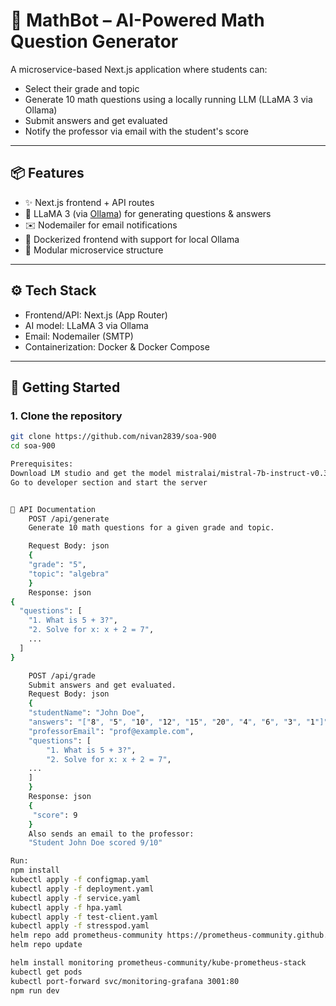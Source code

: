 # 🧮 MathBot – AI-Powered Math Question Generator

A microservice-based Next.js application where students can:
- Select their grade and topic
- Generate 10 math questions using a locally running LLM (LLaMA 3 via Ollama)
- Submit answers and get evaluated
- Notify the professor via email with the student's score

---

## 📦 Features

- ✨ Next.js frontend + API routes
- 🧠 LLaMA 3 (via [Ollama](https://ollama.com)) for generating questions & answers
- ✉️ Nodemailer for email notifications
- 🐳 Dockerized frontend with support for local Ollama
- 📄 Modular microservice structure

---

## ⚙️ Tech Stack

- Frontend/API: Next.js (App Router)
- AI model: LLaMA 3 via Ollama
- Email: Nodemailer (SMTP)
- Containerization: Docker & Docker Compose

---

## 🚀 Getting Started

### 1. Clone the repository

```bash
git clone https://github.com/nivan2839/soa-900
cd soa-900

Prerequisites:
Download LM studio and get the model mistralai/mistral-7b-instruct-v0.3
Go to developer section and start the server


🧪 API Documentation
    POST /api/generate
    Generate 10 math questions for a given grade and topic.

    Request Body: json
    {
    "grade": "5",
    "topic": "algebra"
    }
    Response: json
{
  "questions": [
    "1. What is 5 + 3?",
    "2. Solve for x: x + 2 = 7",
    ...
  ]
}

    POST /api/grade
    Submit answers and get evaluated.
    Request Body: json
    {
    "studentName": "John Doe",
    "answers": "["8", "5", "10", "12", "15", "20", "4", "6", "3", "1"]",
    "professorEmail": "prof@example.com",
    "questions": [
        "1. What is 5 + 3?",
        "2. Solve for x: x + 2 = 7",
    ...
    ]
    }
    Response: json
    {
     "score": 9
    }
    Also sends an email to the professor:
    "Student John Doe scored 9/10"

Run:
npm install
kubectl apply -f configmap.yaml
kubectl apply -f deployment.yaml
kubectl apply -f service.yaml
kubectl apply -f hpa.yaml
kubectl apply -f test-client.yaml
kubectl apply -f stresspod.yaml
helm repo add prometheus-community https://prometheus-community.github.io/helm-charts
helm repo update

helm install monitoring prometheus-community/kube-prometheus-stack
kubectl get pods
kubectl port-forward svc/monitoring-grafana 3001:80
npm run dev

